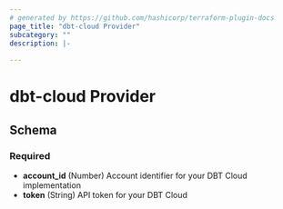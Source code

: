 ```yaml
---
# generated by https://github.com/hashicorp/terraform-plugin-docs
page_title: "dbt-cloud Provider"
subcategory: ""
description: |-
  
---
```


# dbt-cloud Provider





<!-- schema generated by tfplugindocs -->
## Schema

### Required

- **account_id** (Number) Account identifier for your DBT Cloud implementation
- **token** (String) API token for your DBT Cloud
